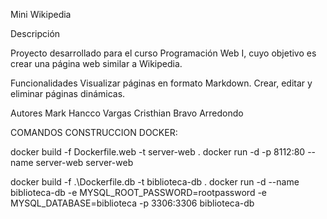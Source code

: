 Mini Wikipedia

Descripción

Proyecto desarrollado para el curso Programación Web I, cuyo objetivo es crear una página web similar a Wikipedia.

Funcionalidades
Visualizar páginas en formato Markdown.
Crear, editar y eliminar páginas dinámicas.

Autores
Mark Hancco Vargas
Cristhian Bravo Arredondo






COMANDOS CONSTRUCCION DOCKER:

docker build -f Dockerfile.web -t server-web .
docker run -d -p 8112:80 --name server-web server-web


docker build -f .\Dockerfile.db -t biblioteca-db .
docker run -d --name biblioteca-db -e MYSQL_ROOT_PASSWORD=rootpassword -e MYSQL_DATABASE=biblioteca -p 3306:3306 biblioteca-db


